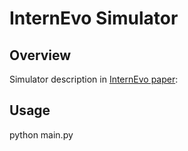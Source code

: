 # InternEvo Simulator
## Overview
Simulator description in [InternEvo paper]("https://arxiv.org/abs/2401.09149"):

## Usage
python main.py
